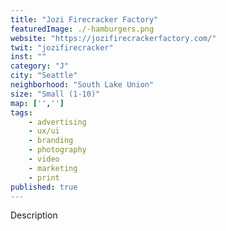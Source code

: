 ```yaml
---
title: "Jozi Firecracker Factory"
featuredImage: ./-hamburgers.png
website: "https://jozifirecrackerfactory.com/"
twit: "jozifirecracker"
inst: ""
category: "J"
city: "Seattle"
neighborhood: "South Lake Union"
size: "Small (1-10)"
map: ['','']
tags:
    - advertising
    - ux/ui
    - branding
    - photography
    - video
    - marketing
    - print
published: true
---
```


Description
